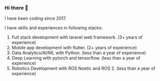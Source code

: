 ### Hi there 👋

<!--
**aashizpoudel/aashizpoudel** is a ✨ _special_ ✨ repository because its `README.md` (this file) appears on your GitHub profile.

Here are some ideas to get you started:

- 🔭 I’m currently working on ...
- 🌱 I’m currently learning ...
- 👯 I’m looking to collaborate on ...
- 🤔 I’m looking for help with ...
- 💬 Ask me about ...
- 📫 How to reach me: ...
- 😄 Pronouns: ...
- ⚡ Fun fact: ...
-->


I have been coding since 2017.

I have skills and experiences in following stacks:
1. Full stack development with laravel web framework. (3+ years of experience)
2. Mobile app development with flutter. (2+ years of experience)
3. Data Analytics/AI/ML with Python. (less than a year of experience)
4. Deep Learning with pytorch and tensorflow. (less than a year of experience) 
5. Robotics Development with ROS Noetic and ROS 2. (less than a year of experience)
